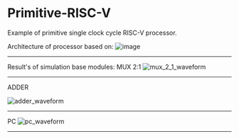 # Primitive-RISC-V
Example of primitive single clock cycle RISC-V processor.

Architecture of processor based on:
![image](https://github.com/user-attachments/assets/618a5477-ddd7-4a22-80d5-e74d05265a0d)

---

Result's of simulation base modules:
MUX 2:1 
![mux_2_1_waveform](https://github.com/user-attachments/assets/bcbe9de8-0c03-4c12-8f4a-a2886447684e)

---

ADDER

![adder_waveform](https://github.com/user-attachments/assets/9dbab0e0-8573-4644-9e3d-23a010301310)

---

PC 
![pc_waveform](https://github.com/user-attachments/assets/34fa43cd-8d58-42e0-92d7-c28a83bac988)

---



